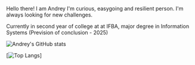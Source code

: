 Hello there! I am Andrey
I'm curious, easygoing and resilient person. I'm always looking for new challenges.

Currently in second year of college at at IFBA, major degree in Information Systems (Prevision of conclusion - 2025)

![Andrey's GitHub stats](https://github-readme-stats.vercel.app/api?username=AndreyMoraess&show_icons=true&theme=radical)

[![Top Langs](https://github-readme-stats.vercel.app/api/top-langs/?username=anuraghazra&layout=compact)]


	
